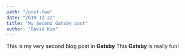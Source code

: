 ```yaml
---
path: "/post-two"
date: "2019-12-22"
title: "My Second Gatsby post"
author: "David Kim"
---
```


This is my very second blog post in **Gatsby**
This **Gatsby** is really fun!